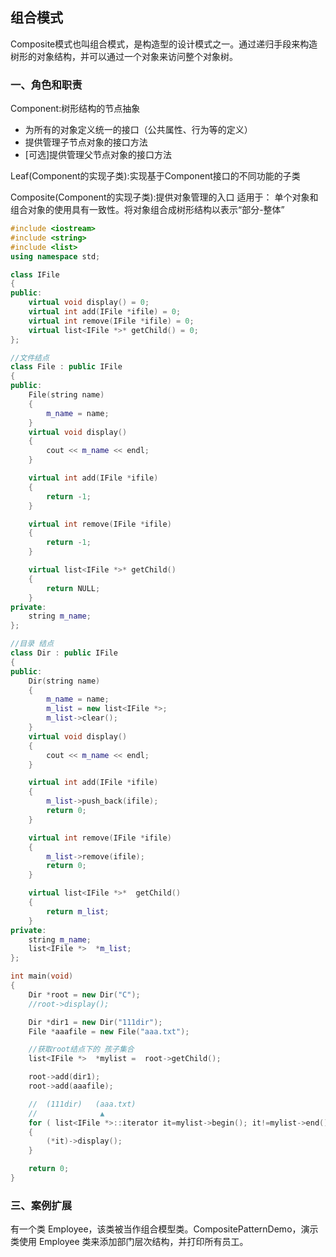 ## 组合模式

Composite模式也叫组合模式，是构造型的设计模式之一。通过递归手段来构造树形的对象结构，并可以通过一个对象来访问整个对象树。

### 一、角色和职责
Component:树形结构的节点抽象
- 为所有的对象定义统一的接口（公共属性、行为等的定义）
- 提供管理子节点对象的接口方法
- [可选]提供管理父节点对象的接口方法

Leaf(Component的实现子类):实现基于Component接口的不同功能的子类

Composite(Component的实现子类):提供对象管理的入口
适用于：
	单个对象和组合对象的使用具有一致性。将对象组合成树形结构以表示“部分-整体”

```C++
#include <iostream>
#include <string>
#include <list>
using namespace std;

class IFile
{
public:
	virtual void display() = 0;
	virtual int add(IFile *ifile) = 0;
	virtual int remove(IFile *ifile) = 0;
	virtual list<IFile *>* getChild() = 0;
};

//文件结点 
class File : public IFile
{
public:
	File(string name)
	{
		m_name = name;
	}
	virtual void display()
	{
		cout << m_name << endl;
	}

	virtual int add(IFile *ifile)
	{
		return -1;
	}

	virtual int remove(IFile *ifile)
	{
		return -1;
	}

	virtual list<IFile *>* getChild()
	{
		return NULL;
	}
private:
	string m_name;
};

//目录 结点 
class Dir : public IFile
{
public:
	Dir(string name)
	{
		m_name = name;
		m_list = new list<IFile *>;
		m_list->clear();
	}
	virtual void display()
	{
		cout << m_name << endl;
	}

	virtual int add(IFile *ifile)
	{
		m_list->push_back(ifile);
		return 0;
	}

	virtual int remove(IFile *ifile)
	{
		m_list->remove(ifile);
		return 0;
	}

	virtual list<IFile *>*  getChild()
	{
		return m_list;
	}
private:
	string m_name;
	list<IFile *>  *m_list;
};

int main(void)
{
	Dir *root = new Dir("C");
	//root->display();

	Dir *dir1 = new Dir("111dir");
	File *aaafile = new File("aaa.txt");

	//获取root结点下的 孩子集合
	list<IFile *>  *mylist =  root->getChild();

	root->add(dir1);
	root->add(aaafile);

	//  (111dir)   (aaa.txt)
	//				▲
	for ( list<IFile *>::iterator it=mylist->begin(); it!=mylist->end(); it++ )
	{
		(*it)->display();
	}

	return 0;
}
```

### 三、案例扩展

有一个类 Employee，该类被当作组合模型类。CompositePatternDemo，演示类使用 Employee 类来添加部门层次结构，并打印所有员工。
